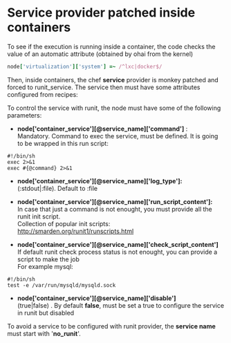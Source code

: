 Service provider patched inside containers
========================================

To see if the execution is running inside a container, the code checks the value of an automatic attribute (obtained by ohai from the kernel)

```ruby
node['virtualization']['system'] =~ /^lxc|docker$/
```

Then, inside containers, the chef **service** provider is monkey patched and forced to runit_service. The service then must have some attributes configured from recipes:


To control the service with runit, the node must have some of the following parameters:

- **node['container_service'][@service_name]['command']** :    
Mandatory. Command to exec the service, must be defined. It is going to be wrapped in this run script:

```
#!/bin/sh
exec 2>&1
exec #{@command} 2>&1
```


- **node['container_service'][@service_name]['log_type']:**    
(:stdout|:file). Default to :file

- **node['container_service'][@service_name]['run_script_content']:**    
In case that just a command is not enought, you must provide all the runit init script.    
Collection of popular init scripts:
http://smarden.org/runit1/runscripts.html

- **node['container_service'][@service_name]['check_script_content']**    
If default runit check process status is not enought, you can provide a script to make the job   
For example mysql:

```
#!/bin/sh
test -e /var/run/mysqld/mysqld.sock
```

- **node['container_service'][@service_name]['disable']**     
(true|false) . By default **false**, must be set a true to configure the service in runit but disabled


To avoid a service to be configured with runit provider, the **service name** must start with '**no_runit**'.
